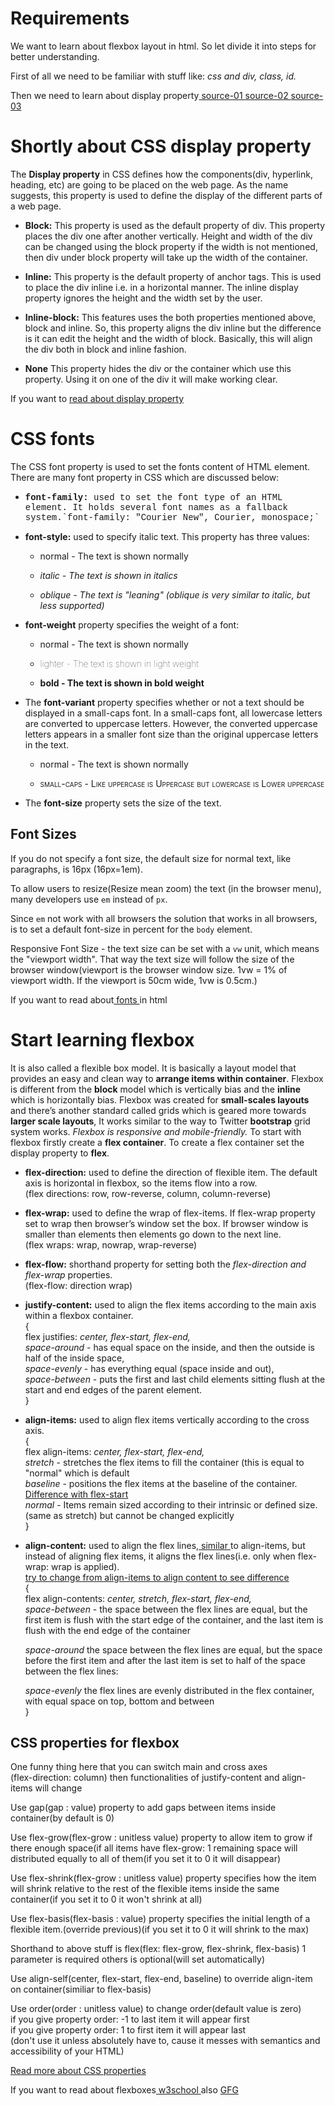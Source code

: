 <div style:= "font-size: 3em">

<h1>Requirements</h1>
<p>We want to learn about flexbox layout in html.
So let divide it into steps for better understanding.</p>
<p>First of all we need to be familiar with stuff like: <i>css and div, class, id.</i></p>
<p>Then we need to learn about display property<a href="https://www.w3schools.com/css/css_display_visibility.asp"> source-01 </a><a href="https://www.w3schools.com/cssref/pr_class_display.php"> source-02 </a><a href="https://www.geeksforgeeks.org/introduction-to-css-flexbox/"> source-03 </a></p>

<h1>Shortly about CSS display property</h1>
<p>
The <b>Display property</b> in CSS defines how the components(div, hyperlink, heading, etc) are going to be placed on the web page. As the name suggests, this property is used to define the display of the different parts of a web page.</p>
<ul> 
       <li><p><b>Block:</b> This property is used as the default property of div. This property places the div one after another vertically. Height and width of the div can be changed using the block property if the width is not mentioned, then div under block property will take up the width of the container.</p></li>
       <li><p><b>Inline:</b> This property is the default property of anchor tags. This is used to place the div inline i.e. in a horizontal manner. The inline display property ignores the height and the width set by the user.</p></li>
       <li><p><b>Inline-block:</b> This features uses the both properties mentioned above, block and inline. So, this property aligns the div inline but the difference is it can edit the height and the width of block. Basically, this will align the div both in block and inline fashion.</p></li>
       <li><p><b>None</b> This property hides the div or the container which use this property. Using it on one of the div it will make working clear.</p></li>
</ul>

If you want to <a href="https://www.w3schools.com/cssref/pr_class_display.php">read about display property</a>

<h1>CSS fonts</h1>
<p>The CSS font property is used to set the fonts content of HTML element. There are many font property in CSS which are discussed below:</p>
<ul>
 <li><p style='font-family: "Courier New", Courier, monospace'><b>font-family:</b> used to set the font type of an HTML element. It holds several font names as a fallback system.`font-family: "Courier New", Courier, monospace;`</p></li>
 <li><p><b>font-style:</b>  used to specify italic text.
This property has three values:
</p></li>
<ul> 
	<li><p style="font-style: normal">normal - The text is shown normally</p></li>
	<li><p style="font-style: italic">italic - The text is shown in italics</p></li>
	<li><p style="font-style: oblique">oblique - The text is "leaning" (oblique is very similar to italic, but less supported)</p></li>
</ul>
 <li><p><b>font-weight</b> property specifies the weight of a font:</p></li>
 <ul> 
	<li><p style="font-weight: normal">normal - The text is shown normally</p></li>
	<li><p style="font-weight: lighter">lighter - The text is shown in light weight</p></li>
	<li><p style="font-weight: bold">bold - The text is shown in bold weight</p></li>
</ul>
 <li><p>The <b>font-variant</b> property specifies whether or not a text should be displayed in a small-caps font. In a small-caps font, all lowercase letters are converted to uppercase letters. However, the converted uppercase letters appears in a smaller font size than the original uppercase letters in the text.</p></li>
 <ul> 
	<li><p style="font-variant: normal">normal - The text is shown normally</p></li>
	<li><p style="font-variant: small-caps">small-caps - Like uppercase is Uppercase but lowercase is Lower uppercase</p></li>
</ul>
 <li><p>The <b>font-size</b> property sets the size of the text.</p></li>
</ul>
<h2>Font Sizes</h2>
	<p>If you do not specify a font size, the default size for normal text, like paragraphs, is 16px (16px=1em). </p>
	<p>To allow users to resize(Resize mean zoom) the text (in the browser menu), many developers use <code>em</code> instead of <code>px</code>. </p>
	<p>Since <code>em</code> not work with all browsers the solution that works in all browsers, is to set a default font-size in percent for the <code>body</code> element. </p>
	<p>Responsive Font Size - the text size can be set with a <code>vw</code> unit, which means the "viewport width". That way the text size will follow the size of the browser window(viewport is the browser window size. 1vw = 1% of viewport width. If the viewport is 50cm wide, 1vw is 0.5cm.)</p>

If you want to read about<a href="https://www.w3schools.com/css/css_font.asp"> fonts </a>in html

<h1>Start learning flexbox</h1>
<p>It is also called a flexible box model. It is basically a layout model that provides an easy and clean way to <b>arrange items within container</b>. Flexbox is different from the <b>block</b> model which is vertically bias and the <b>inline</b> which is horizontally bias. Flexbox was created for <b>small-scales layouts</b> and there’s another standard called grids which is geared more towards <b>larger scale layouts</b>, It works similar to the way to Twitter <b>bootstrap</b> grid system works. <i>Flexbox is responsive and mobile-friendly.</i> To start with flexbox firstly create a <b>flex container</b>. To create a flex container set the display property to <b>flex</b>.</p>

<ul> 
<li><p><b>flex-direction:</b> used to define the direction of flexible item. The default axis is horizontal in flexbox, so the items flow into a row.<br>(flex directions: row, row-reverse, column, column-reverse)</p></li>

<li><p><b>flex-wrap:</b> used to define the wrap of flex-items. If flex-wrap property set to wrap then browser’s window set the box. If browser window is smaller than elements then elements go down to the next line.<br>(flex wraps: wrap, nowrap, wrap-reverse)</p></li>

<li><p><b>flex-flow:</b> shorthand property for setting both the <i>flex-direction and flex-wrap</i> properties.<br>
(flex-flow: direction wrap)</p></li>

<li><p><b>justify-content:</b> used to align the flex items according to the main axis within a flexbox container.<br>
{<br>
flex justifies: <i>center, flex-start, flex-end,</i> <br>
<i>space-around</i> - has equal space on the inside, and then the outside is half of the inside space, <br>
<i>space-evenly</i> - has everything equal (space inside and out), <br>
<i>space-between</i> - puts the first and last child elements sitting flush at the start and end edges of the parent element.<br>
}</p></li>

<li><p><b>align-items:</b> used to align flex items vertically according to the cross axis.<br>
{<br>
flex align-items: <i>center, flex-start, flex-end,</i><br>
<i>stretch</i> - stretches the flex items to fill the container (this is equal to "normal" which is default<br>
<i>baseline</i> - positions the flex items at the baseline of the container. <a href="https://stackoverflow.com/questions/34606879/whats-the-difference-between-flex-start-and-baseline">Difference with flex-start</a><br>
<i>normal</i> - Items remain sized according to their intrinsic or defined size.(same as stretch) but cannot be changed explicitly
<br>}</p></li>
<li><p><b>align-content:</b> used to align the flex lines,<a href="https://stackoverflow.com/questions/27539262/whats-the-difference-between-align-content-and-align-items"> similar </a>to align-items, but instead of aligning flex items, it aligns the flex lines(i.e. only when flex-wrap: wrap is applied).<br><a href="https://www.w3schools.com/css/tryit.asp?filename=trycss3_flexbox_align-content_center">try to change from align-items to align content to see difference</a><br>
{<br>
flex align-contents: <i>center, stretch, flex-start, flex-end,</i><br>
<i>space-between</i> - the space between the flex lines are equal, but the first item is flush with the start edge of the container, and the last item is flush with the end edge of the container<br>

<i>space-around</i> the space between the flex lines are equal, but the space before the first item and after the last item is set to half of the space between the flex lines:<br>

<i>space-evenly</i> the flex lines are evenly distributed in the flex container, with equal space on top, bottom and between
<br>}</p></li>
</ul>
<h2>CSS properties for flexbox</h2>
	<p>One funny thing here that you can switch main and cross axes<br>(flex-direction: column) then functionalities of justify-content and align-items will change</p>
	<p>Use gap(gap : value) property to add gaps between items inside container(by default is 0)</p>
	<p>Use flex-grow(flex-grow : unitless value) property to allow item to grow if there enough space(if all items have flex-grow: 1 remaining space will distributed equally to all of them(if you set it to 0 it will disappear)</p>
	<p>Use flex-shrink(flex-grow : unitless value) property specifies how the item will shrink relative to the rest of the flexible items inside the same container(if you set it to 0 it won't shrink at all)</p>
	<p>Use flex-basis(flex-basis : value) property specifies the initial length of a flexible item.(override previous)(if you set it to 0 it will shrink to the max)</p>
	<p> Shorthand to above stuff is flex(flex: flex-grow, flex-shrink, flex-basis) 1 parameter is required others is optional(will set automatically)</p>
	<p>Use align-self(center, flex-start, flex-end, baseline) to override align-item on container(similiar to flex-basis)</p>
	<p>Use order(order : unitless value) to change order(default value is zero)<br>
	if you give property order: -1 to last item it will appear first<br>
	if you give property order: 1 to first item it will appear last<br>
	(don't use it unless absolutely have to, cause it messes with semantics and accessibility of your HTML)
	</p>
	<p><a href="https://www.geeksforgeeks.org/css-flex-property/">Read more about CSS properties</a></p>
<p>If you want to read about flexboxes<a href="https://www.w3schools.com/css/css3_flexbox_container.asp"> w3school </a>also <a href="https://www.geeksforgeeks.org/introduction-to-css-flexbox/">GFG</a></p>
</div>



